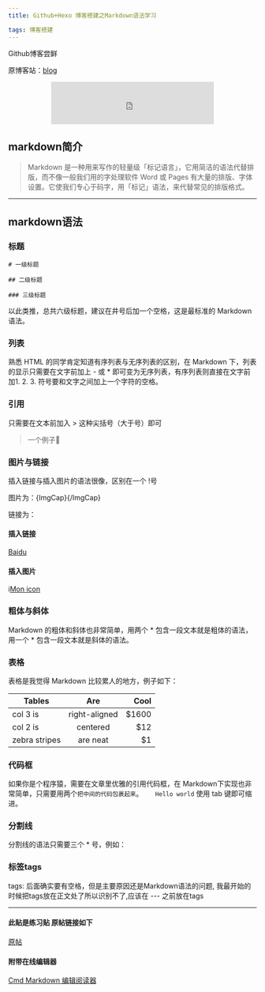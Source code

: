 ```yaml
---
title: Github+Hexo 博客搭建之Markdown语法学习

tags: 博客搭建
---
```

Github博客尝鲜

<!-- more -->

原博客站：[blog](https://www.icecoa.com)
<br>
<center>
<iframe frameborder="no" border="0" marginwidth="0" marginheight="0" width=330 height=86 src="http://music.163.com/outchain/player?type=2&id=188204&auto=1&height=66"></iframe>
</center>

## markdown简介
> Markdown 是一种用来写作的轻量级「标记语言」，它用简洁的语法代替排版，而不像一般我们用的字处理软件 Word 或 Pages 有大量的排版、字体设置。它使我们专心于码字，用「标记」语法，来代替常见的排版格式。
___

## markdown语法
### 标题

    # 一级标题

    ## 二级标题

    ### 三级标题

以此类推，总共六级标题，建议在井号后加一个空格，这是最标准的 Markdown 语法。

### 列表

熟悉 HTML 的同学肯定知道有序列表与无序列表的区别，在 Markdown 下，列表的显示只需要在文字前加上 - 或 * 即可变为无序列表，有序列表则直接在文字前加1. 2. 3. 符号要和文字之间加上一个字符的空格。

### 引用
只需要在文本前加入 > 这种尖括号（大于号）即可
> 一个例子🌰

### 图片与链接
插入链接与插入图片的语法很像，区别在一个 !号

图片为：![](){ImgCap}{/ImgCap}

链接为：[]()

#### 插入链接
[Baidu](http://baidu.com)

#### 插入图片

i[Mon icon](http://mouapp.com/Mou_128.png)

### 粗体与斜体
 
Markdown 的粗体和斜体也非常简单，用两个 * 包含一段文本就是粗体的语法，用一个 * 包含一段文本就是斜体的语法。

### 表格
表格是我觉得 Markdown 比较累人的地方，例子如下：

| Tables        | Are           | Cool  |
| ------------- |:-------------:| -----:|
| col 3 is      | right-aligned | $1600 |
| col 2 is      | centered      |   $12 |
| zebra stripes | are neat      |    $1 |

### 代码框
如果你是个程序猿，需要在文章里优雅的引用代码框，在 Markdown下实现也非常简单，只需要用两个`把中间的代码包裹起来`。
`	Hello world`
使用 tab 键即可缩进。

### 分割线
分割线的语法只需要三个 * 号，例如：

### 标签tags
tags: 后面确实要有空格，但是主要原因还是Markdown语法的问题, 我最开始的时候把tags放在正文处了所以识别不了,应该在 --- 之前放在tags

***

#### 此贴是练习贴 原帖链接如下

[原帖](http://www.jianshu.com/p/1e402922ee32/)

#### 附带在线编辑器
[Cmd Markdown 编辑阅读器](https://www.zybuluo.com/mdeditor)

